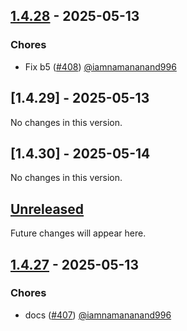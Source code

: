 ## [1.4.28] - 2025-05-13

### Chores

- Fix b5 ([#408](https://github.com/autonomys/auto-sdk/pull/408)) [@iamnamananand996](https://github.com/iamnamananand996)

## [1.4.29] - 2025-05-13

No changes in this version.


## [1.4.30] - 2025-05-14

No changes in this version.


## [Unreleased]

Future changes will appear here.

## [1.4.27] - 2025-05-13

### Chores

- docs ([#407](https://github.com/autonomys/auto-sdk/pull/407)) [@iamnamananand996](https://github.com/iamnamananand996)

[Unreleased]: https://github.com/autonomys/auto-sdk/compare/v1.4.28...HEAD
[1.4.28]: https://github.com/autonomys/auto-sdk/compare/v1.4.27...v1.4.28
[1.4.27]: https://github.com/autonomys/auto-sdk/releases/tag/v1.4.27
